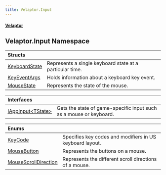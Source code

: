 ```yaml
---
title: Velaptor.Input
---
```


#### [Velaptor](Namespaces.md 'Velaptor Namespaces')

## Velaptor.Input Namespace

| Structs | |
| :--- | :--- |
| [KeyboardState](Velaptor.Input.KeyboardState.md 'Velaptor.Input.KeyboardState') | Represents a single keyboard state at a particular time. |
| [KeyEventArgs](Velaptor.Input.KeyEventArgs.md 'Velaptor.Input.KeyEventArgs') | Holds information about a keyboard key event. |
| [MouseState](Velaptor.Input.MouseState.md 'Velaptor.Input.MouseState') | Represents the state of the mouse. |

| Interfaces | |
| :--- | :--- |
| [IAppInput&lt;TState&gt;](Velaptor.Input.IAppInput_TState_.md 'Velaptor.Input.IAppInput<TState>') | Gets the state of game-specific input such as a mouse or keyboard. |

| Enums | |
| :--- | :--- |
| [KeyCode](Velaptor.Input.KeyCode.md 'Velaptor.Input.KeyCode') | Specifies key codes and modifiers in US keyboard layout. |
| [MouseButton](Velaptor.Input.MouseButton.md 'Velaptor.Input.MouseButton') | Represents the buttons on a mouse. |
| [MouseScrollDirection](Velaptor.Input.MouseScrollDirection.md 'Velaptor.Input.MouseScrollDirection') | Represents the different scroll directions of a mouse. |

